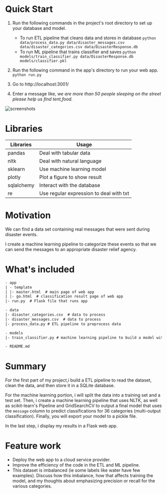 

# Quick Start

1. Run the following commands in the project's root directory to set up your database and model.

    - To run ETL pipeline that cleans data and stores in database
        `python data/process_data.py data/disaster_messages.csv data/disaster_categories.csv data/DisasterResponse.db`
    - To run ML pipeline that trains classifier and saves
        `python models/train_classifier.py data/DisasterResponse.db models/classifier.pkl`
2. Run the following command in the app's directory to run your web app.
    `python run.py`
3. Go to http://localhost:3001/
4. Enter a message like, *we are more than 50 people sleeping on the street please help us find tent,food.*



![screenshots](https://img2018.cnblogs.com/blog/1821356/201910/1821356-20191021205555739-243361377.png)

# Libraries

| Libraries  | Usage                                   |
| ---------- | --------------------------------------- |
| pandas     | Deal with tabular data                  |
| nltk       | Deal with natural language              |
| sklearn    | Use machine learning model              |
| plotly     | Plot a figure to show result            |
| sqlalchemy | Interact with the database              |
| re         | Use regular expression to deal with txt |

# Motivation

We can find a data set containing real messages that were sent during disaster events.

I create a machine learning pipeline to categorize these events so that we can send the messages to an appropriate disaster relief agency.

# What's included



```txt
- app
| - template
| |- master.html  # main page of web app
| |- go.html  # classification result page of web app
|- run.py  # Flask file that runs app

- data
|- disaster_categories.csv  # data to process 
|- disaster_messages.csv  # data to process
|- process_data.py # ETL pipeline to preprocess data

- models
|- train_classifier.py # machine learning pipeline to build a model with data

- README.md
```

# Summary

For the first part of my project,i build a ETL pipeline to read the dataset, clean the data, and then store it in a SQLite database. 

For the machine learning portion, i will split the data into a training set and a test set. Then, i create a machine learning pipeline that uses NLTK, as well as scikit-learn's Pipeline and GridSearchCV to output a final model that uses the `message` column to predict classifications for 36 categories (multi-output classification). Finally, you will export your model to a pickle file.

In the last step, i display my results in a Flask web app. 

# Feature work

* Deploy the web app to a cloud service provider.
* Improve the efficiency of the code in the ETL and ML pipeline.
* This dataset is imbalanced (ie some labels like water have few examples). Discuss how this imbalance, how that affects training the model, and my thoughts about emphasizing precision or recall for the various categories.
